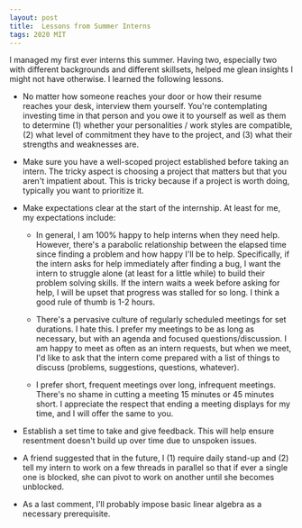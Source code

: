 ```yaml
---
layout: post
title:  Lessons from Summer Interns 
tags: 2020 MIT 
---
```


I managed my first ever interns this summer. Having two, especially two with different backgrounds
and different skillsets, helped me glean insights I might not have otherwise. I learned the 
following lessons.

- No matter how someone reaches your door or how their resume reaches your desk, interview them yourself.
You're contemplating investing time in that person and you owe it to yourself as well as them to
determine (1) whether your personalities / work styles are compatible, (2) what level of commitment
they have to the project, and (3) what their strengths and weaknesses are.

- Make sure you have a well-scoped project established before taking an intern. The tricky aspect
is choosing a project that matters but that you aren't impatient about. This is tricky because
if a project is worth doing, typically you want to prioritize it.

- Make expectations clear at the start of the internship. At least for me, my expectations include:
    
    - In general, I am 100% happy to help interns when they need help. However, there's a
    parabolic relationship between the elapsed time since finding a problem and how happy 
    I'll be to help. Specifically, if the intern asks for help immediately after finding a bug,
    I want the intern to struggle alone (at least for a little while) to build their
    problem solving skills. If the intern waits a week before asking for help, I will be upset
    that progress was stalled for so long. I think a good rule of thumb is 1-2 hours.
    
    - There's a pervasive culture of regularly scheduled meetings for set durations. I hate this.
     I prefer my meetings to be as long as necessary, but with an agenda and focused 
     questions/discussion. I am happy to meet as often as an intern requests, but when we meet, 
     I'd like to ask that the intern come prepared with a list of things to discuss (problems,
      suggestions, questions, whatever).
      
    - I prefer short, frequent meetings over long, infrequent meetings. There's no shame in
     cutting a meeting 15 minutes or 45 minutes short. I appreciate the respect that ending 
     a meeting displays for my time, and I will offer the same to you.
     
- Establish a set time to take and give feedback. This will help ensure resentment doesn't build
up over time due to unspoken issues.

- A friend suggested that in the future, I (1) require daily stand-up and (2) tell my intern
to work on a few threads in parallel so that if ever a single one is blocked, she can pivot
to work on another until she becomes unblocked.

- As a last comment, I'll probably impose basic linear algebra as a necessary prerequisite.